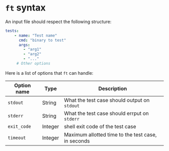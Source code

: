 # `ft` syntax

An input file should respect the following structure:

```yaml
tests:
    - name: "Test name"
      cmd: "binary to test"
      args:
        - "arg1"
        - "arg2"
        - "..."
     # Other options
```

Here is a list of options that `ft` can handle:

|Option name|Type|Description|
|---|---|---|
|`stdout`|String|What the test case should output on `stdout`|
|`stderr`|String|What the test case should errput on `stderr`|
|`exit_code`|Integer|shell exit code of the test case|
|`timeout`|Integer|Maximum allotted time to the test case, in seconds|
